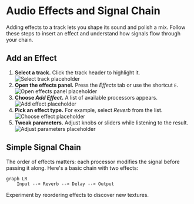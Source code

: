 # Audio Effects and Signal Chain

Adding effects to a track lets you shape its sound and polish a mix. Follow these steps to insert an effect and understand how signals flow through your chain.

## Add an Effect

1. **Select a track.** Click the track header to highlight it.  
   ![Select track placeholder](/img/placeholder-select-track.svg)
2. **Open the effects panel.** Press the _Effects_ tab or use the shortcut `E`.  
   ![Open effects panel placeholder](/img/placeholder-open-effects.svg)
3. **Choose _Add Effect_.** A list of available processors appears.  
   ![Add effect placeholder](/img/placeholder-add-effect.svg)
4. **Pick an effect type.** For example, select _Reverb_ from the list.  
   ![Choose effect placeholder](/img/placeholder-choose-effect.svg)
5. **Tweak parameters.** Adjust knobs or sliders while listening to the result.  
   ![Adjust parameters placeholder](/img/placeholder-adjust-parameters.svg)

## Simple Signal Chain

The order of effects matters: each processor modifies the signal before passing it along. Here's a basic chain with two effects:

```mermaid
graph LR
    Input --> Reverb --> Delay --> Output
```

Experiment by reordering effects to discover new textures.
